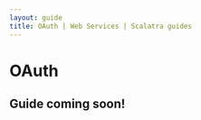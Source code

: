 ```yaml
---
layout: guide
title: OAuth | Web Services | Scalatra guides
---
```


<div class="page-header">
  <h1>OAuth</h1>
</div>


## Guide coming soon!
